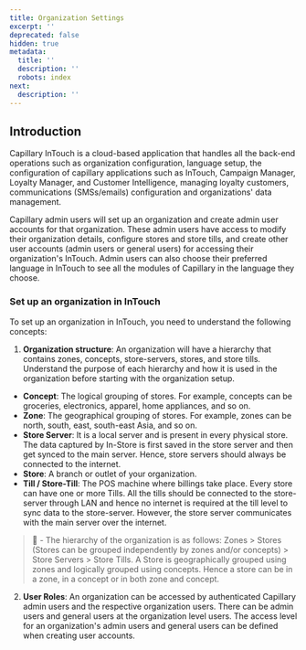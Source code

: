 ```yaml
---
title: Organization Settings
excerpt: ''
deprecated: false
hidden: true
metadata:
  title: ''
  description: ''
  robots: index
next:
  description: ''
---
```

## Introduction

Capillary InTouch is a cloud-based application that handles all the back-end operations such as organization configuration, language setup, the configuration of capillary applications such as InTouch, Campaign Manager, Loyalty Manager, and Customer Intelligence, managing loyalty customers,  communications (SMSs/emails) configuration and organizations' data management.

Capillary admin users will set up an organization and create admin user accounts for that organization. These admin users have access to modify their organization details, configure stores and store tills, and create other user accounts (admin users or general users) for accessing their organization's InTouch. Admin users can also choose their preferred language in InTouch to see all the modules of Capillary in the language they choose.

### Set up an organization in InTouch

To set up an organization in InTouch, you need to understand the following concepts:

1. **Organization structure**: An organization will have a hierarchy that contains zones, concepts, store-servers, stores, and store tills. Understand the purpose of each hierarchy and how it is used in the organization before starting with the organization setup.

* **Concept**: The logical grouping of stores. For example, concepts can be groceries, electronics, apparel, home appliances, and so on. 
* **Zone**: The geographical grouping of stores. For example, zones can be north, south, east, south-east Asia, and so on. 
* **Store Server**: It is a local server and is present in every physical store. The data captured by In-Store is first saved in the store server and then get synced to the main server. Hence, store servers should always be connected to the internet. 
* **Store**: A branch or outlet of your organization. 
* **Till / Store-Till**: The POS machine where billings take place. Every store can have one or more Tills. All the tills should be connected to the store-server through LAN and hence no internet is required at the till level to sync data to the store-server. However, the store server communicates with the main server over the internet.

> 📘 - The hierarchy of the organization is as follows: Zones > Stores (Stores can be grouped independently by zones and/or concepts) > Store Servers > Store Tills. A Store is geographically grouped using zones and logically grouped using concepts. Hence a store can be in a zone, in a concept or in both zone and concept.

2. **User Roles**: An organization can be accessed by authenticated Capillary admin users and the respective organization users. There can be admin users and general users at the organization level users. The access level for an organization's admin users and general users can be defined when creating user accounts.
